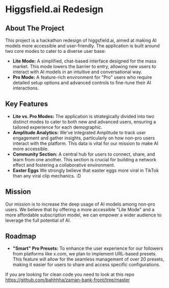 # Higgsfield.ai Redesign

## About The Project

This project is a hackathon redesign of higgsfield.ai, aimed at making AI models more accessible and user-friendly. The application is built around two core modes to cater to a diverse user base:

-   **Lite Mode:** A simplified, chat-based interface designed for the mass market. This mode lowers the barrier to entry, allowing new users to interact with AI models in an intuitive and conversational way.
-   **Pro Mode:** A feature-rich environment for "Pro" users who require detailed setup options and advanced controls to fine-tune their AI interactions.

## Key Features

-   **Lite vs. Pro Modes:** The application is strategically divided into two distinct modes to cater to both new and advanced users, ensuring a tailored experience for each demographic.
-   **Amplitude Analytics:** We've integrated Amplitude to track user engagement and gather insights, particularly on how non-pro users interact with the platform. This data is vital for our mission to make AI more accessible.
-   **Community Section:** A central hub for users to connect, share, and learn from one another. This section is crucial for building a network effect and fostering a collaborative environment.
-   **Easter Eggs** We strongly believe that easter eggs more viral in TikTok than any viral clip mechanics. :D
## Mission

Our mission is to increase the deep usage of AI models among non-pro users. We believe that by offering a more accessible "Lite Mode" and a more affordable subscription model, we can empower a wider audience to leverage the full potential of AI.

## Roadmap

-   **"Smart" Pro Presets:** To enhance the user experience for our followers from platforms like x.com, we plan to implement URL-based presets. This feature will allow for the seamless management of over 20 presets, making it easier for users to share and access specific configurations.

If you are looking for clean code you need to look at this repo https://github.com/bahhhha/zaman-bank-front/tree/master